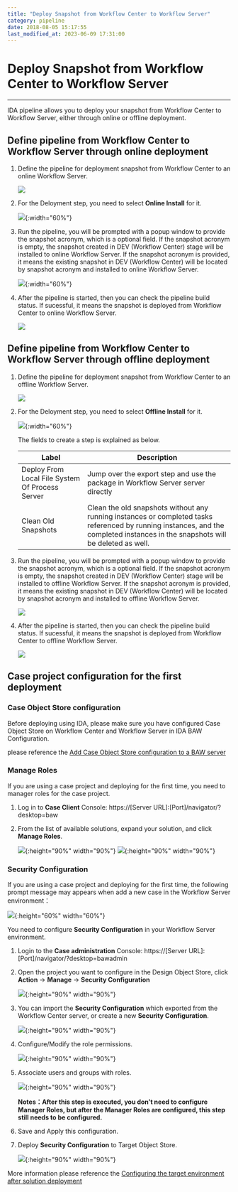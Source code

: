 ```yaml
---
title: "Deploy Snapshot from Workflow Center to Workflow Server"
category: pipeline
date: 2018-08-05 15:17:55
last_modified_at: 2023-06-09 17:31:00
---
```


# Deploy Snapshot from Workflow Center to Workflow Server
***

IDA pipeline allows you to deploy your snapshot from Workflow Center to Workflow Server, either through online or offline deployment.

## Define pipeline from Workflow Center to Workflow Server through online deployment

1. Define the pipeline for deployment snapshot from Workflow Center to an online Workflow Server.

   ![][pipeline_pstops]

2. For the Deloyment step, you need to select **Online Install** for it.

   ![][pipeline_online_deploy]{:width="60%"}

3. Run the pipeline, you will be prompted with a popup window to provide the snapshot acronym, which is a optional field. If the snapshot acronym is empty, the snapshot created in DEV (Workflow Center) stage will be installed to online Workflow Server. If the snapshot acronym is provided, it means the existing snapshot in DEV (Workflow Center) will be located by snapshot acronym and installed to online Workflow Server.

   ![][pipeline_run_online_deploy]{:width="60%"}

4. After the pipeline is started, then you can check the pipeline build status. If sucessful, it means the snapshot is deployed from Workflow Center to online Workflow Server.

   ![][pipeline_pcdeployps]

## Define pipeline from Workflow Center to Workflow Server through offline deployment

1. Define the pipeline for deployment snapshot from Workflow Center to an offline Workflow Server.

   ![][pipeline_pc_to_ps_offline]

2. For the Deloyment step, you need to select **Offline Install** for it.

   ![][pipeline_offline_deploy]{:width="60%"}

   The fields to create a step is explained as below.

     |Label                  | Description
     |---------------------- |-------------
     |Deploy From Local File System Of Process Server                   | Jump over the export step and use the package in Workflow Server server directly
     |Clean Old Snapshots | Clean the old snapshots without any running instances or completed tasks referenced by running instances, and the completed instances in the snapshots will be deleted as well.   
     
3. Run the pipeline, you will be prompted with a popup window to provide the snapshot acronym, which is a optional field. If the snapshot acronym is empty, the snapshot created in DEV (Workflow Center) stage will be installed to offline Workflow Server. If the snapshot acronym is provided, it means the existing snapshot in DEV (Workflow Center) will be located by snapshot acronym and installed to offline Workflow Server.

   ![][pipeline_run_online_deploy]

4. After the pipeline is started, then you can check the pipeline build status. If sucessful, it means the snapshot is deployed from Workflow Center to offline Workflow Server.

    ![][pipeline_pcdeployps_offline]
 

## Case project configuration for the first deployment

### Case Object Store configuration

Before deploying using IDA, please make sure you have configured Case Object Store on Workflow Center and Workflow Server in IDA BAW Configuration.

please reference the [Add Case Object Store configuration to a BAW server](https://sdc-china.github.io/IDA-doc/administration/administration-baw-configuration.html#add-case-object-store-configuration-to-a-baw-server)

### Manage Roles

If you are using a case project and deploying for the first time, you need to manager roles for the case project.

1. Log in to **Case Client** Console: https://[Server URL]:[Port]/navigator/?desktop=baw

2. From the list of available solutions, expand your solution, and click **Manage Roles**.

   ![][case_manager_roles_warning]{:height="90%" width="90%"}
   ![][case_manager_roles]{:height="90%" width="90%"}

### Security Configuration

If you are using a case project and deploying for the first time, the following prompt message may appears when add a new case in the Workflow Server environment：
 
  ![][case_insufficient_message]{:height="60%" width="60%"}
  
You need to configure **Security Configuration** in your Workflow Server environment.

1. Login to the **Case administration** Console: https://[Server URL]:[Port]/navigator/?desktop=bawadmin

2. Open the project you want to configure in the Design Object Store, click **Action** -> **Manage** -> **Security Configuration**

   ![][case_administration_security_configuration]{:height="90%" width="90%"}
  
3. You can import the **Security Configuration** which exported from the Workflow Center server, or create a new **Security Configuration**.

   ![][case_security_configuration_add]{:height="90%" width="90%"}
  
  
4. Configure/Modify the role permissions.

   ![][case_security_configuration_role]{:height="90%" width="90%"}
  
5. Associate users and groups with roles.
  
   ![][case_security_configuration_users]{:height="90%" width="90%"}
   
   **Notes：After this step is executed, you don’t need to configure Manager Roles, but after the Manager Roles are configured, this step still needs to be configured.**
  
6. Save and Apply this configuration. 

7. Deploy **Security Configuration** to Target Object Store.

   ![][case_ps_deploy]{:height="90%" width="90%"}
   
More information please reference the [Configuring the target environment after solution deployment](https://www.ibm.com/support/knowledgecenter/SS8JB4_19.x/com.ibm.casemgmt.design.doc/acmdc054.html)
 
[pipeline_pstops]: ../images/pipeline/pipeline_pctops.png
[pipeline_pcdeployps]: ../images/pipeline/pipeline_pcdeployps.png
[pipeline_online_deploy]: ../images/pipeline/pipeline_online_deployment.png
[pipeline_offline_deploy]: ../images/pipeline/pipeline_offline_deployment.png
[pipeline_run_online_deploy]: ../images/pipeline/pipeline_run_online_deploy.png
[pipeline_run_offline_deploy]: ../images/pipeline/pipeline_run_offline_deploy.png
[pipeline_pc_to_ps_offline]: ../images/pipeline/pipeline_pc_to_ps_offline.png
[pipeline_pcdeployps_offline]: ../images/pipeline/pipeline_pcdeployps_offline.png
[case_insufficient_message]: ../images/pipeline/case_insufficient_message.png
[case_administration_security_configuration]: ../images/pipeline/case_administration_security_configuration.png
[case_security_configuration_add]: ../images/pipeline/case_security_configuration_add.png
[case_security_configuration_role]: ../images/pipeline/case_security_configuration_role.png
[case_security_configuration_users]: ../images/pipeline/case_security_configuration_users.png
[case_ps_deploy]: ../images/pipeline/case_ps_deploy.png
[case_manager_roles_warning]: ../images/pipeline/case_manager_roles_warning.png
[case_manager_roles]: ../images/pipeline/case_manager_roles.png
